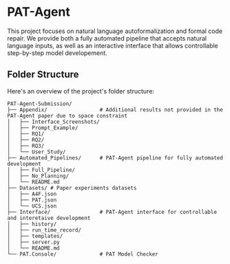 # PAT-Agent
This project focuses on natural language autoformalization and formal code repair. We provide both a fully automated pipeline that accepts natural language inputs, as well as an interactive interface that allows controllable step-by-step model developement.

## Folder Structure

Here's an overview of the project's folder structure:

```
PAT-Agent-Submission/
├── Appendix/                 # Additional results not provided in the PAT-Agent paper due to space constraint
│   ├── Interface_Screenshots/
│   ├── Prompt_Example/
│   ├── RQ1/
│   ├── RQ2/
│   ├── RQ3/
│   └── User_Study/
├── Automated_Pipelines/      # PAT-Agent pipeline for fully automated development
│   ├── Full_Pipeline/
│   ├── No_Planning/
│   └── README.md 
├── Datasets/ # Paper experiments datasets
│   ├── A4F.json
│   ├── PAT.json
│   └── UCS.json
├── Interface/                # PAT-Agent interface for controllable and interetaive development
│   ├── history/
│   ├── run_time_record/
│   ├── templates/
│   ├── server.py
│   └── README.md  
└── PAT.Console/              # PAT Model Checker
```

<!-- ## Video
The following demo video illustrates how to use the PAT-Agent interface to interactively develop a formal model from general natural language descriptions.

<video width="640" height="360" controls>
  <source src="./demo.mp4" type="video/mp4">
  Your browser does not support the video tag.
</video> -->